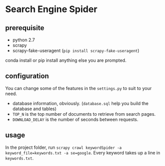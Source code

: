 # Search Engine Spider

## prerequisite
+ python 2.7
+ scrapy
+ scrapy-fake-useragent (`pip install scrapy-fake-useragent`)

conda install or pip install anything else you are prompted.

## configuration

You can change some of the features in the `settings.py` to suit to your need.

+ database information, obviously. (`database.sql` help you build the database and tables)
+ `TOP_N` is the top number of documents to retrieve from search pages.
+ `DOWNLOAD_DELAY` is the number of seconds between requests.

## usage

In the project folder, run `scrapy crawl keywordSpider -a keyword_file=keywords.txt -a se=google`.
Every keyword takes up a line in `keywords.txt`.
